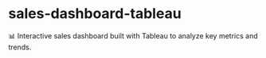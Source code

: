 # sales-dashboard-tableau
📊 Interactive sales dashboard built with Tableau to analyze key metrics and trends.
